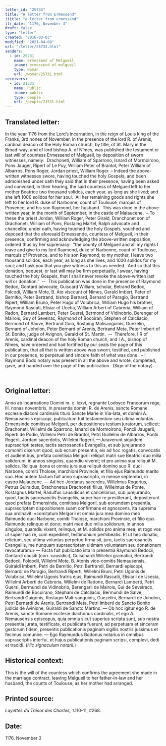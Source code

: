 ```yaml
---
letter_id: "25733"
title: "A letter from Ermessend"
ititle: "a letter from ermessend"
ltr_date: "1176, November 3"
draft: false
type: "letter"
created: "2016-03-03"
modified: "2021-04-08"
url: "/letter/25733.html"
senders:
  - id: 25731
    name: Ermessend of Melgueil
    iname: ermessend of melgueil
    type: woman
    url: /woman/25731.html
receivers:
  - id: 21531
    name: Public
    iname: public
    type: people
    url: /people/21531.html
---
```

<h2> Translated letter:</h2><p>In the year 1176 from the Lord’s incarnation, in the reign of Louis king of the Franks, 3rd nones of November, in the presence of the lord R. of Arenis, cardinal deacon of the Holy Roman church, by title, of St. Mary in the Broad-way, and of lord bishop A. of Nîmes, was published the testament or last will of countess Ermessend of Melgueil, by deposition of sworn witnesses, namely:&nbsp; Drachoneti, William of Sparrono, Isnard of Mormoirono, Pons Jauger, Ripert of Le Puy, William Peter of Brantol, Peter William of Albarros, Pons Roger, Jordan priest, William Roger. – Indeed the above-written witnesses swore, having touched the holy Gospels, and been admonished under oath they said that in their presence, having been asked and convoked, in their hearing, the said countess of Melgueil left to her mother Beatrice two thousand solidos, each year, as long as she lived; and she left 1000 solidos for her soul.&nbsp; All her remaining goods and rights she left to her lord R. duke of Narbonne, count of Toulouse, marquis of Provence, and his son Raymond, her husband.&nbsp; This was done in the above-written year, in the month of September, in the castle of Malaucène.&nbsp; – To these the priest Jordan, William Roger, Peter Girald, Dranchonet son of Drachoneti, William of Pons, Rostaing Martel, Ralph advocate and chancellor, under oath, having touched the holy Gospels, vouched and deposed that the aforesaid Ermessende, countess of Melgueil, in their presence, confirming and acknowledging the above-written deposition, ordered thus by her supremacy:&nbsp; “the county of Melgueil and all my rights I leave and give to my lord Raymond, duke of Narbonne, count of Toulouse, marquis of Provence, and to his son Raymond; to my mother, I leave two thousand solidos, each year, as long as she lives, and 1000 solidos for my soul; and I ask you that you give witness to this as needed.&nbsp; And so that this donation, bequest, or last will may be firm perpetually, I swear, having touched the holy Gospels, that I shall never revoke the above-written last will or donation.”&nbsp; --&nbsp; This publication was done in the presence of Raymond Bedoc, Gontard advocate, Guiscard William, scholar, Betrand Bedoc, Folcodi, William Mote, B. Ato viscount of Nîmes, Gerald Imbert, Peter of Bernitio, Peter Bertrand, bishop Bernard, Bernard of Paragio, Bertrand Ripert, William Bruno, Peter Hugo of Volubrica, William Hugo his brother, Raymond Rascati, Elisiar of Ucetia, William Arbert of Cabreria, William of Radon, Bernard Lambert, Peter Guersi, Bermond of Vidinobrio, Berengar of Mairois, Guy of Seveirac, Raymond of Bocoiran, Stephen of Calcliacio, Bermond of Sauve, Bertrand Guio, Rostaing Malisanguinis, Guezelin, Bernard of Joholon, Peter Bernard of Arenis, Bertrand Meta, Peter Imbert of St. Bonito, judge of Avignon, Gerald of St. Martin.&nbsp; -- &nbsp;Therefore, I R of Arenis, cardinal deacon of the holy Roman church, and I A., bishop of Nîmes, have ordered and had fortified by our seals the page of this publication, that all that is written above was sworn, testified, and published in our presence, to perpetual and sincere faith of what was done.&nbsp; – I Raymond Bodo notary was present in all the above and wrote, completed, gave, and handed over the page of this publication.&nbsp; (Sign of the notary).</p><p>&nbsp;</p><h2 class="mt-4"> Original letter:</h2><p>Anno ab incarnatione Domini m. c. lxxvi, reg­nante Lodoyco Francorum rege, III. nonas novembris, in presentia domini R. de Arenis, sancte Romane ecclesie diaconi cardinalis titulo Sancte Marie in Via-lata, et domini A. Nemausensis episcopi, publicatum fuit testamentum seu ultima voluntas Ermensinde comitisse Melgorii, per depositiones testium juratorum, scilicet: Drachoneti, Willelmi de Sparrono, Isnardi de Mormoirono, Poncii Jaugerii, Riperti de Podio, Willelmi Petri de Brantol, Petri Guillelmi de Albarros, Pontii Rogerii, Jordani sacerdotis, Willelmi Rogerii. —Juraverunt siquidem suprascripti testes, tactis sacrosanctis Evangeliis, et sub jurejurando comoniti dixerunt quod, sub eorum presentia, eis ad hoc rogatis, convocatis et audientibus, prefata comitissa Melgorii reliquit matri sue Beatrici duo milia solidorum, in annos singulos, quamdiu viveret; et pro anima sua reliquit M. solidos. Reliqua&nbsp; bona et omnia jura sua reliquit domino suo R. duci Narbone, comiti Tholose, marchioni Provincie, et filio ejus Raimundo marito suo. Hoc autem factum fuit anno suprascripto, in mense septembri, in castro Malaucene. — Ad hec Jordanus sacerdos, Willelmus Rogerius, Petrus Guiraldus, Drachonetus Drachoneti filius, Willelmus de Ponte, Rostagnus Martel, Radulfus causidicus et cancellarius, sub jurejurando, quod, tactis sacrosanctis Evangeliis, super hac re prestiterant, depositerunt quod prefata Ermensinda, comitissa Melgorii, sub eorumdem presentia, suprascriptam dispositionem suam confirmans et agnoscens, ita suprema sua ordinavit: «comitatum Melgorii et omnia jura mea domino meo Raimundo duci Narbone, comiti Tholose, marchioni Provincie, et filio ejus Raimundo relinquo et dono; matri mee duo milia solidorum, in annos singulos, quamdiu vixerit, relinquo, et M. solidos pro anima mea; et rogo vos ut super hac re, cum expedient, testimonium perhibeatis. Et ut hec donatio, relictum, seu ultima voluntas perpetuo firma sit, juro, tactis sacrosanctis Evangeliis, me nunquam su­prascriptam ultimam voluntatem seu donationem revocaturam.» — Facta fuit publicatio ista in pre­sentia Raymundi Bedocii, Gontardi causiti (corr. causidici), Guischardi Willelmi gramatici, Bertrandi Bedocii, Folcodii, Willelmi Mote, B. Atonis vice-comitis Nemausensis, Guiraldi Imberti, Petri de Bernitio, Petri Bertrandi, Bernardi episcopi, Bernardi de Paragio, Bertrandi Riperti, Willelmi Bruni, Petri Ugonis de Volubrica, Willelmi Ugonis fratris ejus, Raimundi Rascatii, Elisiarii de Ucecia, Wil­lelmi Arberti de Cabreria, Willelmi de Radone, Bernardi Lamberti, Petri Guersi, Bermundi de Vidinobrio, Berengarii de Mairois, Gui de Seveiraco, Raimundi de Bocoirano, Stephani de Calcliacio, Bermundi de Salve, Bertrandi Guigonis, Rostagni Mali-sanguinis, Guezelini, Bernardi de Joholon, Petri Bernardi de Arenis, Bertrandi Meta, Petri Imberti de Sancto Bonito judicis de Avinione, Gui­raldi de Sancto Martino. — Ob hoc igitur ego R. de Arenis, sancte Romane ecclesie diachonus cardinalis, et ego A. Nemausensis episcopus, quia omnia sicut superius scripta sunt, sub nostra presentia jurata, testificata, et publicata fuerunt, ad perpetuam et sinceram gestorum fidem, presentis publicationis paginam sigillis nostris jussimus et fecimus comunire. — Ego Raymundus Bodonus notarius in omnibus suprascriptis interfui, et hujus publicationis paginam scripsi, complevi, dedi et tradidi. (<i>Hic signaculum notarii</i>.)</p><h2 class="mt-4"> Historical context:</h2><p>This is the will of the countess which confirms the agreement she made in the marriage contract, leaving Melgueil to her father-in-law and her husband, the counts of Toulouse, as her mother had arranged.</p><h2 class="mt-4"> Printed source:</h2><p><em>Layettes du Trésor des Chartes,</em> 1.110-11, #268.&nbsp;</p><h2 class="mt-4"> Date:</h2>1176, November 3